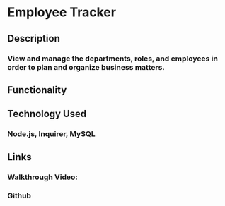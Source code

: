 # Employee Tracker

## Description
### View and manage the departments, roles, and employees in order to plan and organize business matters.

## Functionality
###

## Technology Used
### Node.js, Inquirer, MySQL

## Links
### Walkthrough Video:
### Github